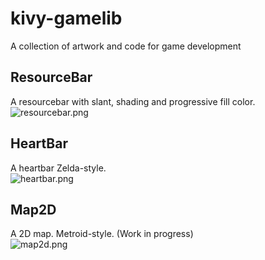 kivy-gamelib
============

A collection of artwork and code for game development

ResourceBar
-----------
A resourcebar with slant, shading and progressive fill color. <br/>
![resourcebar.png](https://github.com/victor-rene/kivy-gamelib/raw/master/resourcebar/resourcebar.png "ResourceBar")

HeartBar
--------
A heartbar Zelda-style. <br/>
![heartbar.png](https://github.com/victor-rene/kivy-gamelib/raw/master/heartbar/heartbar.png "HeartBar")

Map2D
-----
A 2D map. Metroid-style. (Work in progress) <br/>
![map2d.png](https://github.com/victor-rene/kivy-gamelib/raw/master/map2d/map2d.png "Map2D")
